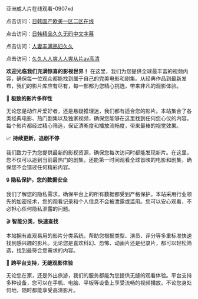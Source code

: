 亚洲成人片在线观看-0907xd

点击访问：<a href="https://heiliaozj3tjd.pages.dev">日韩国产欧美一区二区在线</a>

点击访问：<a href="https://heiliaowt0d7p.pages.dev">日韩精品久久无码中文字幕</a>

点击访问：<a href="https://heiliaoxqkkct.pages.dev">人妻丰满熟妇久久</a>

点击访问：<a href="https://heiliao2dmwwy.pages.dev">久久人人爽人人爽从片av高清</a>

**欢迎光临我们充满惊喜的影视世界！** 在这里，我们为您提供全球最丰富的视频内容，确保每一位观众都能找到属于自己的完美电影和剧集。从经典作品到最新发布，我们的影片库应有尽有，每一部都为您精心挑选，带来非凡的观影体验。

🎥 **极致的影片多样性**

无论您是动作片爱好者，还是悬疑推理迷，我们都有适合您的影片。本站集合了各类经典电影、热门剧集以及独家视频，确保您能够在这里找到任何您心仪的内容。每个影片都经过精心筛选，保证清晰度和播放流畅度，带来最棒的视觉效果。

📈 **持续更新，追剧不停**

我们致力于为您提供最新的影视资源，确保您每次访问时都能发现新片。在这里，您不仅可以追到当前最热门的剧集，还能第一时间观看全球首映的电影和剧集，确保您不会错过任何精彩内容。

🔒 **隐私保护，您的数据安全**

我们了解您的隐私需求，确保平台上的所有数据都受到严格保护。本站采用行业领先的加密技术，您的观看记录和个人信息不会被泄露或滥用。您可以安心观看，不必担心任何隐私泄露的问题。

🎬 **智能分类，快速查找**

本站拥有直观易用的影片分类系统，帮助您根据类型、演员、评分等多重标准快速找到感兴趣的影片。无论您是喜欢科幻、恐怖、动画片还是纪录片，都可以轻松筛选，找到最符合您需求的内容。

📱 **跨平台支持，无缝观影体验**

无论您在家，还是外出旅游，我们的服务都能为您提供无缝的观看体验。平台支持多种设备，您可以在手机、电脑、平板等设备上享受流畅的视频播放。不论您身处何地，随时都能享受高清影片。

<span style="display:none;">[Canonical link]( https://github.com/dd098/78915 ）</span>
